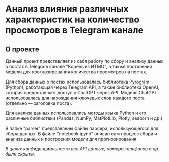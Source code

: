 # Анализ влияния различных характеристик на количество просмотров в Telegram канале
## О проекте
Данный проект представляет из себя работу по сбору и анализу данных о постах в Telegram канале "Корень из ИТМО", а также построения модели для прогнозирования количества просмотров на постах. 

Для сбора данных о постах использовалась библиотека Pyrogram (Python), работающая через Telegram API, а также библиотека OpenAI, которая предоставляет доступ к ChatGPT через API. Модель ChatGPT использовалась для нахождения ключевых слов каждого поста (отдельно — заголовка поста).

Для анализа данных использовались методы языка Python и его различные библиотеки (Pandas, NumPy, MatPlotLib, Plotly, seaborn и др.)

В папке "parser" представлены файлы парсера, использующегося для сбора данных. В файле "notebook.ipynb" описан сам процесс сбора и анализа данных и построения модели для прогнозирования.

_В целях конфиденциальности все API данные, номера телефонов и пр. были скрыты._
